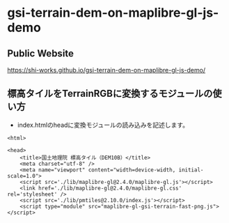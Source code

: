 # gsi-terrain-dem-on-maplibre-gl-js-demo
## Public Website
https://shi-works.github.io/gsi-terrain-dem-on-maplibre-gl-js-demo/

## 標高タイルをTerrainRGBに変換するモジュールの使い方
- index.htmlのheadに変換モジュールの読み込みを記述します。
```
<html>

<head>
    <title>国土地理院 標高タイル（DEM10B）</title>
    <meta charset="utf-8" />
    <meta name="viewport" content="width=device-width, initial-scale=1.0">
    <script src='./lib/maplibre-gl@2.4.0/maplibre-gl.js'></script>
    <link href='./lib/maplibre-gl@2.4.0/maplibre-gl.css' rel='stylesheet' />
    <script src='./lib/pmtiles@2.10.0/index.js'></script>
    <script type="module" src="maplibre-gl-gsi-terrain-fast-png.js"></script>
```
